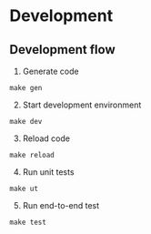 # Development

## Development flow

1. Generate code

```shell
make gen
```

2. Start development environment

```shell
make dev
```

3. Reload code 

```shell
make reload
```

4. Run unit tests

```shell
make ut
```

5. Run end-to-end test

```shell
make test
```
